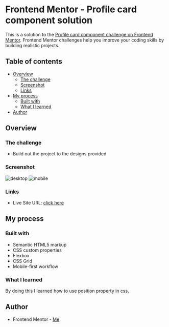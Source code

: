 # Frontend Mentor - Profile card component solution

This is a solution to the [Profile card component challenge on Frontend Mentor](https://www.frontendmentor.io/challenges/profile-card-component-cfArpWshJ). Frontend Mentor challenges help you improve your coding skills by building realistic projects. 

## Table of contents

- [Overview](#overview)
  - [The challenge](#the-challenge)
  - [Screenshot](#screenshot)
  - [Links](#links)
- [My process](#my-process)
  - [Built with](#built-with)
  - [What I learned](#what-i-learned)
- [Author](#author)

## Overview

### The challenge

- Build out the project to the designs provided

### Screenshot
![desktop](https://user-images.githubusercontent.com/84649871/133193790-6d14955c-17b0-40ff-a8ac-007d49756813.png)
![mobile](https://user-images.githubusercontent.com/84649871/133193801-6d90b4c6-22ec-41cf-901a-0e20d12b65d7.png)

### Links

- Live Site URL: [click here](https://ted-dino.github.io/Frontend-Mentor/Profile%20Card/)

## My process

### Built with

- Semantic HTML5 markup
- CSS custom properties
- Flexbox
- CSS Grid
- Mobile-first workflow

### What I learned

By doing this I learned how to use position property in css.

## Author

- Frontend Mentor - [Me](https://www.frontendmentor.io/profile/ted-dino)
